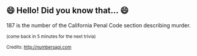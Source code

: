 ## 😄 Hello! Did you know that... 😄
187 is the number of the California Penal Code section describing murder.

<sup>(come back in 5 minutes for the next trivia)</sup>


<sup>Credits: http://numbersapi.com</sup>
